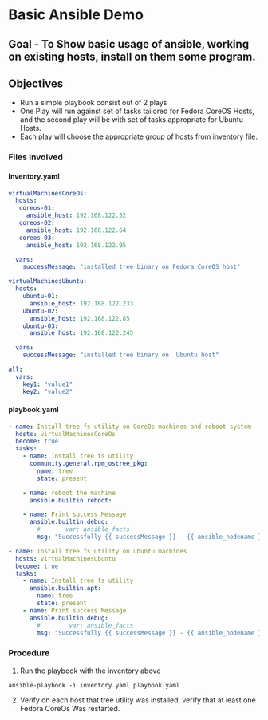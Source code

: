 # Basic Ansible Demo

## Goal - To Show basic usage of ansible, working on existing hosts, install on them some program.

## Objectives
- Run a simple playbook consist out of 2 plays
- One Play will run against set of tasks tailored for Fedora CoreOS Hosts, and the second play will be with set of tasks appropriate for Ubuntu Hosts.  
- Each play will choose the appropriate group of hosts from inventory file.

### Files involved

#### Inventory.yaml
```yaml
virtualMachinesCoreOs:
  hosts:      
   coreos-01:
     ansible_host: 192.168.122.52
   coreos-02:
     ansible_host: 192.168.122.64
   coreos-03:
     ansible_host: 192.168.122.95

  vars:
    successMessage: "installed tree binary on Fedora CoreOS host"

virtualMachinesUbuntu:
  hosts:
    ubuntu-01:
      ansible_host: 192.168.122.233
    ubuntu-02:
      ansible_host: 192.168.122.85
    ubuntu-03:
      ansible_host: 192.168.122.245

  vars:
    successMessage: "installed tree binary on  Ubuntu host"

all:    
  vars:
    key1: "value1"
    key2: "value2" 
```
#### playbook.yaml
```yaml
- name: Install tree fs utility on CoreOs machines and reboot system
  hosts: virtualMachinesCoreOs
  become: true
  tasks:
    - name: Install tree fs utility
      community.general.rpm_ostree_pkg:
        name: tree
        state: present

    - name: reboot the machine
      ansible.builtin.reboot:

    - name: Print success Message
      ansible.builtin.debug:
        #       var: ansible_facts
        msg: "Successfully {{ successMessage }} - {{ ansible_nodename }}, with IP Address: {{ ansible_facts['all_ipv4_addresses'] }} "

- name: Install tree fs utility on ubuntu machines
  hosts: virtualMachinesUbuntu
  become: true
  tasks:
    - name: Install tree fs utility
      ansible.builtin.apt:
        name: tree
        state: present
    - name: Print success Message
      ansible.builtin.debug:
        #        var: ansible_facts
        msg: "Successfully {{ successMessage }} - {{ ansible_nodename }}, with IP Address: {{ ansible_facts['all_ipv4_addresses'] }}  "
```

### Procedure

1. Run the playbook with the inventory above
```shell
ansible-playbook -i inventory.yaml playbook.yaml
```

2. Verify on each host that tree utility was installed, verify that at least one Fedora CoreOs Was restarted.
